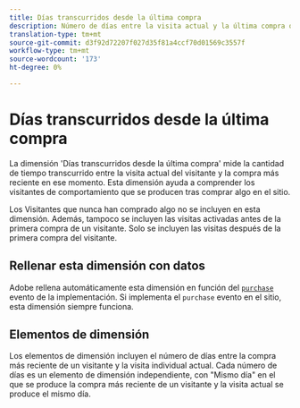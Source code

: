 ```yaml
---
title: Días transcurridos desde la última compra
description: Número de días entre la visita actual y la última compra que realizó.
translation-type: tm+mt
source-git-commit: d3f92d72207f027d35f81a4ccf70d01569c3557f
workflow-type: tm+mt
source-wordcount: '173'
ht-degree: 0%

---
```



# Días transcurridos desde la última compra

La dimensión &#39;Días transcurridos desde la última compra&#39; mide la cantidad de tiempo transcurrido entre la visita actual del visitante y la compra más reciente en ese momento. Esta dimensión ayuda a comprender los visitantes de comportamiento que se producen tras comprar algo en el sitio.

Los Visitantes que nunca han comprado algo no se incluyen en esta dimensión. Además, tampoco se incluyen las visitas activadas antes de la primera compra de un visitante. Solo se incluyen las visitas después de la primera compra del visitante.

## Rellenar esta dimensión con datos

Adobe rellena automáticamente esta dimensión en función del [`purchase`](/help/implement/vars/page-vars/events/event-purchase.md) evento de la implementación. Si implementa el `purchase` evento en el sitio, esta dimensión siempre funciona.

## Elementos de dimensión

Los elementos de dimensión incluyen el número de días entre la compra más reciente de un visitante y la visita individual actual. Cada número de días es un elemento de dimensión independiente, con &quot;Mismo día&quot; en el que se produce la compra más reciente de un visitante y la visita actual se produce el mismo día.
